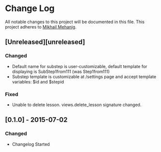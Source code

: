 # Change Log
All notable changes to this project will be documented in this file.
This project adheres to [Mikhail Mehanig](https://github.com/mehanig/stepic_server_django).

## [Unreleased][unreleased]
### Changed
- Default name for substep is user-customizable, default template for displaying is SubStep1from111 (was Step1from111)
- Substep template is customizable at /settings page and accept template variables: $id and $stepid

### Fixed
- Unable to delete lesson. views.delete_lesson signature changed.


## [0.1.0] - 2015-07-02
### Changed
- Changelog Started